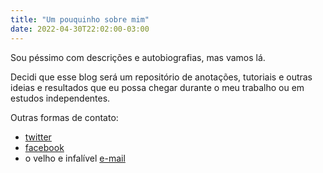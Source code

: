 ```yaml
---
title: "Um pouquinho sobre mim"
date: 2022-04-30T22:02:00-03:00
---
```


Sou péssimo com descrições e autobiografias, mas vamos lá.

Decidi que esse blog será um repositório de anotações, tutoriais e outras ideias e resultados que eu possa chegar durante o meu trabalho ou em estudos independentes.

Outras formas de contato:

* [twitter](https://twitter.com/birckrenan)
* [facebook](https://facebook.com/renanbirck)
* o velho e infalível [e-mail](mailto:renan.birck.pinheiro@gmail.com)
